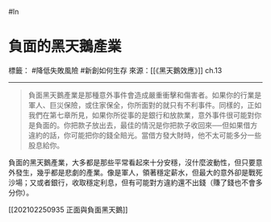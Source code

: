 #ln 
# 負面的黑天鵝產業
標籤： #降低失敗風險 #新創如何生存
來源：[[《黑天鵝效應》]] ch.13

---
> 負面黑天鵝產業是那種意外事件會造成嚴重衝擊和傷害者。如果你的行業是軍人、巨災保險，或住家保全，你所面對的就只有不利事件。同樣的，正如我們在第七章所見，如果你所從事的是銀行和放款業，意外事件很可能對你是負面的。你把款子放出去，最佳的情況是你把款子收回來──但如果借方違約的話，你可能把你的錢全賠光。當借方發大財時，他不太可能多分一些股息給你。
  
 負面的黑天鵝產業，大多都是那些平常看起來十分安穩，沒什麼波動性，但只要意外發生，幾乎都是悲劇的產業。像是軍人，領著穩定薪水，但最大的意外卻是戰死沙場；又或者銀行，收取穩定利息，但有可能對方違約還不出錢（賺了錢也不會多分你）。
 
 [[202102250935 正面與負面黑天鵝]]